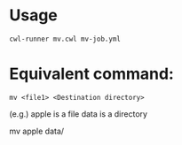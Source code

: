 # Usage
```
cwl-runner mv.cwl mv-job.yml
```

# Equivalent command: 
```
mv <file1> <Destination directory>
```
(e.g.)
apple is a file
data is a directory

mv apple data/
